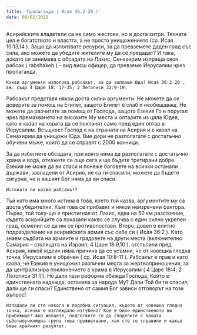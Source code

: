 ```yaml
---
title: 'Пропаганда ( Исая 36:2-20 )'
date: 08/02/2021
---
```


Асирийските владетели са не само жестоки, но и доста хитри. Тяхната цел е богатството и властта, а не просто унищожението (ср. Исая 10:13,14 ). Защо да използвате ресурси, за да превземете даден град със сила, ако можете да убедите жителите му да се предадат? И така, докато се занимава с обсадата на Лахис, Сенахирим изпраща своя рабсак ( rabshakeh ) – вид висш офицер, да превземе Йерусалим чрез пропаганда.

`Какви аргументи използва рабсакът, за да заплаши Юда? Исая 36:2-20 , вж. също 4 Царе 18: 17-35; 2 Летописи 32:9-19.`

Рабсакът представя някои доста силни аргументи: Не можете да се доверите за помощ на Египет, защото Египет е слаб и необещаващ. Не можете да разчитате за помощ от Господа, защото Езекия Го е поругал чрез премахването на високите Му места и олтарите из цяла Юдея, като е казал на хората да се покланят само пред един олтар в Йерусалим. Всъщност Господ е на страната на Асирия и е казал на Сенахирим да унищожи Юда. Вие дори не разполагате с достатъчно обучени мъже, които да се справят с 2000 конници.

За да избегнете обсадата, при която няма да разполагате с достатъчно храна и вода, откажете се още сега и ще бъдете третирани добре. Езекия не може да ви спаси и понеже боговете на всички останали държави, завладени от Асирия, не са ги спасили, можете да бъдете сигурни, че и вашият Бог няма да ви спаси.

`Истината ли казва рабсакът?`

Тъй като има много истина в това, което той казва, аргументите му са доста убедителни. Към това се прибавят и някои неизречени фактора. Първо, той току-що е пристигнал от Лахис, едва на 50 км разстояние, където асирийците са показали какво се случва с един силно укрепен град, осмелил се да им се противопостави. Второ, довел е елитно подразделение на асирийската армия със себе си ( Исая 36:2 ). Като знаем съдбата на армиите и градовете на други места (включително Самария – столицата на Израил: 4 Царе 18:9,10 ), отстъпили пред Асирия, никой юдеин няма причина да се усъмни, че от човешка гледна точка, Йерусалим е обречен ( ср. Исая 10:8-11 ). Рабсакът е прав и като казва, че Езекия е унищожил различни места за жертвоприношения, за да централизира поклонението в храма в Йерусалим ( 4 Царе 18:4; 2 Летописи 31:1 ). Но дали тази реформа обижда Господа, Който е единствената надежда, останала за народа Му? Дали Той би ги спасил, дали ще ги спаси? Единствено от самия Бог зависи отговорът на този въпрос!

`Изпадали ли сте някога в подобна ситуация, където от човешка гледна точка, всичко е изглеждало изгубено? Кое е било единственото ви прибежище? Ако желаете, подгответе се да споделите с вашата съботноучилищна група това преживяване, как сте се справили и какъв беше крайният резултат.`